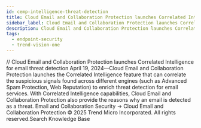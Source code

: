 ```yaml
---
id: cemp-intelligence-threat-detection
title: Cloud Email and Collaboration Protection launches Correlated Intelligence for email threat detection
sidebar_label: Cloud Email and Collaboration Protection launches Correlated Intelligence for email threat detection
description: Cloud Email and Collaboration Protection launches Correlated Intelligence for email threat detection
tags:
  - endpoint-security
  - trend-vision-one
---
```


/*<![CDATA[*/ $('#title').html($('meta[name=map-description]').attr('content')); /*]]>*/ Cloud Email and Collaboration Protection launches Correlated Intelligence for email threat detection April 19, 2024—Cloud Email and Collaboration Protection launches the Correlated Intelligence feature that can correlate the suspicious signals found across different engines (such as Advanced Spam Protection, Web Reputation) to enrich threat detection for email services. With Correlated Intelligence capabilities, Cloud Email and Collaboration Protection also provide the reasons why an email is detected as a threat. Email and Collaboration Security → Cloud Email and Collaboration Protection © 2025 Trend Micro Incorporated. All rights reserved.Search Knowledge Base